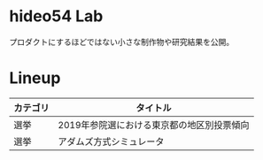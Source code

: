 # hideo54 Lab

プロダクトにするほどではない小さな制作物や研究結果を公開。

# Lineup

| カテゴリ | タイトル |
| --- | --- |
| 選挙 | 2019年参院選における東京都の地区別投票傾向 |
| 選挙 | アダムズ方式シミュレータ |
